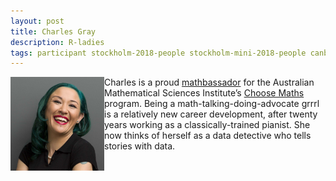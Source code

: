 ```yaml
---
layout: post
title: Charles Gray
description: R-ladies
tags: participant stockholm-2018-people stockholm-mini-2018-people canberra-2019-people stockholm-2018-participant stockholm-mini-2018-participant canberra-2019-participant
---
```

<img align="left" width="150" height="150" src="/assets/people/gray_charles.jpg" alt="Charles Gray"/>Charles is a proud <a href="http://choosemaths.org.au/charles-gray/" target="_blank" rel="noopener">mathbassador</a> for the Australian Mathematical Sciences Institute’s <a href="http://choosemaths.org.au" target="_blank" rel="noopener">Choose Maths</a> program. Being a math-talking-doing-advocate grrrl is a relatively new career development, after twenty years working as a classically-trained pianist. She now thinks of herself as a data detective who tells stories with data.  

<a href="https://twitter.com/cantabile" title="Twitter" target="_blank"
rel="noopener">
  <i class="fa fa-twitter fa-2x" style="color:#4FB3A9"></i>
</a>&nbsp;
<a href="https://github.com/softloud" title="GitHub" target="_blank" rel="noopener">
  <i class="fa fa-github fa-2x" style="color:#4FB3A9"></i>
</a>